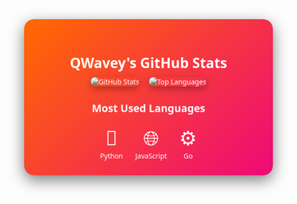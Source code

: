 <div style="font-family: 'Segoe UI', Tahoma, sans-serif; max-width: 600px; margin: 40px auto; padding: 30px; border-radius: 20px; background: linear-gradient(135deg, #ff6a00, #ee0979); color: #fff; box-shadow: 0 10px 30px rgba(0,0,0,0.5);">
  
  <h1 style="text-align:center; font-size: 2em; margin-bottom: 10px;">QWavey's GitHub Stats</h1>
  
  <div style="display:flex; justify-content:center; gap: 20px; flex-wrap: wrap;">
    <img src="https://github-readme-stats.vercel.app/api?username=QWavey&show_icons=true&theme=radical&hide_border=true" alt="GitHub Stats" style="border-radius: 15px; max-width: 100%; box-shadow: 0 5px 15px rgba(0,0,0,0.3);">
    <img src="https://github-readme-stats.vercel.app/api/top-langs/?username=QWavey&layout=compact&theme=radical" alt="Top Languages" style="border-radius: 15px; max-width: 100%; box-shadow: 0 5px 15px rgba(0,0,0,0.3);">
  </div>
  
  <h2 style="text-align:center; margin-top: 30px;">Most Used Languages</h2>
  
  <div style="display: flex; justify-content: center; gap: 25px; margin-top: 15px;">
    <div style="text-align:center;">
      <div style="font-size: 40px;">🐍</div>
      <span>Python</span>
    </div>
    <div style="text-align:center;">
      <div style="font-size: 40px;">🌐</div>
      <span>JavaScript</span>
    </div>
    <div style="text-align:center;">
      <div style="font-size: 40px;">⚙️</div>
      <span>Go</span>
    </div>
  </div>
</div>

